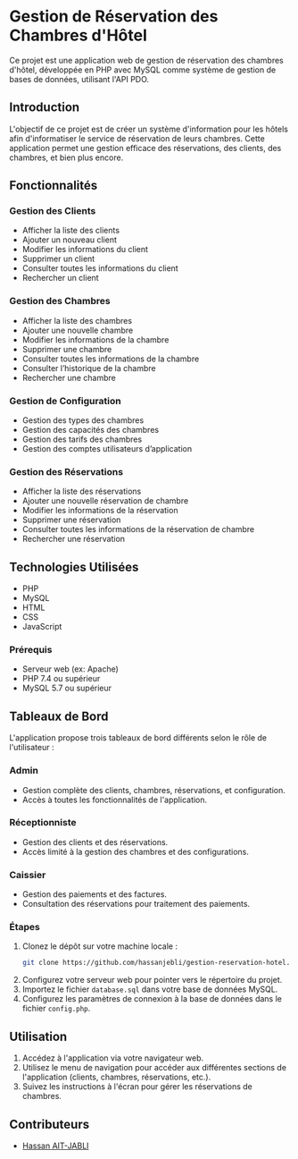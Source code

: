 # Gestion de Réservation des Chambres d'Hôtel

Ce projet est une application web de gestion de réservation des chambres d'hôtel, développée en PHP avec MySQL comme système de gestion de bases de données, utilisant l'API PDO.


## Introduction

L'objectif de ce projet est de créer un système d'information pour les hôtels afin d'informatiser le service de réservation de leurs chambres. Cette application permet une gestion efficace des réservations, des clients, des chambres, et bien plus encore.

## Fonctionnalités

### Gestion des Clients
- Afficher la liste des clients
- Ajouter un nouveau client
- Modifier les informations du client
- Supprimer un client
- Consulter toutes les informations du client
- Rechercher un client

### Gestion des Chambres
- Afficher la liste des chambres
- Ajouter une nouvelle chambre
- Modifier les informations de la chambre
- Supprimer une chambre
- Consulter toutes les informations de la chambre
- Consulter l’historique de la chambre
- Rechercher une chambre

### Gestion de Configuration
- Gestion des types des chambres
- Gestion des capacités des chambres
- Gestion des tarifs des chambres
- Gestion des comptes utilisateurs d’application

### Gestion des Réservations
- Afficher la liste des réservations
- Ajouter une nouvelle réservation de chambre
- Modifier les informations de la réservation
- Supprimer une réservation
- Consulter toutes les informations de la réservation de chambre
- Rechercher une réservation

## Technologies Utilisées
- PHP
- MySQL
- HTML
- CSS
- JavaScript


### Prérequis
- Serveur web (ex: Apache)
- PHP 7.4 ou supérieur
- MySQL 5.7 ou supérieur

## Tableaux de Bord
L'application propose trois tableaux de bord différents selon le rôle de l'utilisateur :

### Admin
- Gestion complète des clients, chambres, réservations, et configuration.
- Accès à toutes les fonctionnalités de l'application.

### Réceptionniste
- Gestion des clients et des réservations.
- Accès limité à la gestion des chambres et des configurations.

### Caissier
- Gestion des paiements et des factures.
- Consultation des réservations pour traitement des paiements.

### Étapes
1. Clonez le dépôt sur votre machine locale :
    ```bash
    git clone https://github.com/hassanjebli/gestion-reservation-hotel.git
    ```
2. Configurez votre serveur web pour pointer vers le répertoire du projet.
3. Importez le fichier `database.sql` dans votre base de données MySQL.
4. Configurez les paramètres de connexion à la base de données dans le fichier `config.php`.

## Utilisation
1. Accédez à l'application via votre navigateur web.
2. Utilisez le menu de navigation pour accéder aux différentes sections de l'application (clients, chambres, réservations, etc.).
3. Suivez les instructions à l'écran pour gérer les réservations de chambres.

## Contributeurs
- [Hassan AIT-JABLI](https://github.com/hassanjebli)



